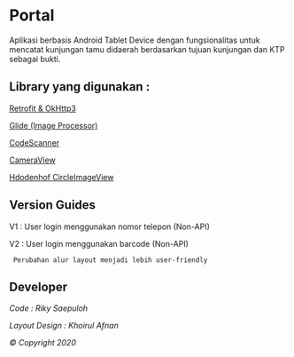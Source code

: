 # Portal

Aplikasi berbasis Android Tablet Device dengan fungsionalitas untuk mencatat kunjungan tamu didaerah berdasarkan tujuan kunjungan dan KTP sebagai bukti.

## Library yang digunakan :

[Retrofit & OkHttp3](https://github.com/square/retrofit)

[Glide (Image Processor)](https://github.com/bumptech/glide)

[CodeScanner](https://github.com/yuriy-budiyev/code-scanner)

[CameraView](https://github.com/natario1/CameraView)

[Hdodenhof CircleImageView](https://github.com/hdodenhof/CircleImageView)


## Version Guides

V1 : User login menggunakan nomor telepon (Non-API)

V2 : User login menggunakan barcode (Non-API)
     
     Perubahan alur layout menjadi lebih user-friendly

## Developer

*Code : Riky Saepuloh*

*Layout Design : Khoirul Afnan*

*&copy; Copyright 2020*
